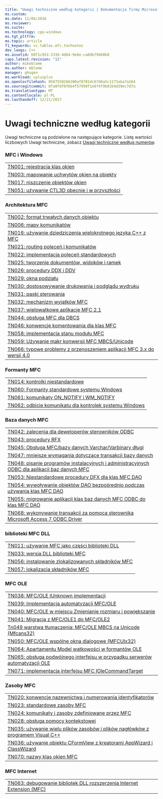 ```yaml
---
title: "Uwagi techniczne według kategorii | Dokumentacja firmy Microsoft"
ms.custom: 
ms.date: 11/04/2016
ms.reviewer: 
ms.suite: 
ms.technology: cpp-windows
ms.tgt_pltfrm: 
ms.topic: article
f1_keywords: vc.tables.mfc.technotes
dev_langs: C++
ms.assetid: b9f1c953-233d-4d64-9e8e-ca69b79460b8
caps.latest.revision: "12"
author: mikeblome
ms.author: mblome
manager: ghogen
ms.workload: cplusplus
ms.openlocfilehash: 0507558266200af87014c67d6a5c1173aba7a164
ms.sourcegitcommit: 8fa8fdf0fbb4f57950f1e8f4f9b81b4d39ec7d7a
ms.translationtype: MT
ms.contentlocale: pl-PL
ms.lasthandoff: 12/21/2017
---
```

# <a name="technical-notes-by-category"></a>Uwagi techniczne według kategorii
Uwagi techniczne są podzielone na następujące kategorie. Listę wartości liczbowych Uwagi techniczne, zobacz [Uwagi techniczne według numerów](../mfc/technical-notes-by-number.md).  
  
### <a name="mfc-and-windows"></a>MFC i Windows  
  
||  
|-|  
|[TN001: rejestracja klas okien](../mfc/tn001-window-class-registration.md)|  
|[TN003: mapowanie uchwytów okien na obiekty](../mfc/tn003-mapping-of-windows-handles-to-objects.md)|  
|[TN017: niszczenie obiektów okien](../mfc/tn017-destroying-window-objects.md)|  
|[TN051: używanie CTL3D obecnie i w przyszłości](../mfc/tn051-using-ctl3d-now-and-in-the-future.md)|  
  
### <a name="mfc-architecture"></a>Architektura MFC  
  
||  
|-|  
|[TN002: format trwałych danych obiektu](../mfc/tn002-persistent-object-data-format.md)|  
|[TN006: mapy komunikatów](../mfc/tn006-message-maps.md)|  
|[TN016: używanie dziedziczenia wielokrotnego języka C++ z MFC](../mfc/tn016-using-cpp-multiple-inheritance-with-mfc.md)|  
|[TN021: routing poleceń i komunikatów](../mfc/tn021-command-and-message-routing.md)|  
|[TN022: implementacja poleceń standardowych](../mfc/tn022-standard-commands-implementation.md)|  
|[TN025: tworzenie dokumentów, widoków i ramek](../mfc/tn025-document-view-and-frame-creation.md)|  
|[TN026: procedury DDX i DDV](../mfc/tn026-ddx-and-ddv-routines.md)|  
|[TN029: okna podziału](../mfc/tn029-splitter-windows.md)|  
|[TN030: dostosowywanie drukowania i podglądu wydruku](../mfc/tn030-customizing-printing-and-print-preview.md)|  
|[TN031: paski sterowania](../mfc/tn031-control-bars.md)|  
|[TN032: mechanizm wyjątków MFC](../mfc/tn032-mfc-exception-mechanism.md)|  
|[TN037: wielowątkowe aplikacje MFC 2.1](../mfc/tn037-multithreaded-mfc-2-1-applications.md)|  
|[TN044: obsługa MFC dla DBCS](../mfc/tn044-mfc-support-for-dbcs.md)|  
|[TN046: konwencje komentowania dla klas MFC](../mfc/tn046-commenting-conventions-for-the-mfc-classes.md)|  
|[TN058: implementacja stanu modułu MFC](../mfc/tn058-mfc-module-state-implementation.md)|  
|[TN059: Używanie makr konwersji MFC MBCS/Unicode](../mfc/tn059-using-mfc-mbcs-unicode-conversion-macros.md)|  
|[TN066: typowe problemy z przenoszeniem aplikacji MFC 3.x do wersji 4.0](../mfc/tn066-common-mfc-3-x-to-4-0-porting-issues.md)|  
  
### <a name="mfc-controls"></a>Formanty MFC  
  
||  
|-|  
|[TN014: kontrolki niestandardowe](../mfc/tn014-custom-controls.md)|  
|[TN060: Formanty standardowe systemu Windows](../mfc/tn060-the-new-windows-common-controls.md)|  
|[TN061: komunikaty ON_NOTIFY i WM_NOTIFY](../mfc/tn061-on-notify-and-wm-notify-messages.md)|  
|[TN062: odbicie komunikatu dla kontrolek systemu Windows](../mfc/tn062-message-reflection-for-windows-controls.md)|  
  
### <a name="mfc-database"></a>Baza danych MFC  
  
||  
|-|  
|[TN042: zalecenia dla deweloperów sterowników ODBC](../mfc/tn042-odbc-driver-developer-recommendations.md)|  
|[TN043: procedury RFX](../mfc/tn043-rfx-routines.md)|  
|[TN045: Obsługa MFC/bazy danych Varchar/Varbinary długi](../mfc/tn045-mfc-database-support-for-long-varchar-varbinary.md)|  
|[TN047: mniejsze wymagania dotyczące transakcji bazy danych](../mfc/tn047-relaxing-database-transaction-requirements.md)|  
|[TN048: pisanie programów instalacyjnych i administracyjnych ODBC dla aplikacji baz danych MFC](../mfc/tn048-writing-odbc-setup-and-administration-programs.md)|  
|[TN053: Niestandardowe procedury DFX dla klas MFC DAO](../mfc/tn053-custom-dfx-routines-for-dao-database-classes.md)|  
|[TN054: wywoływanie obiektów DAO bezpośrednio podczas używania klas MFC DAO](../mfc/tn054-calling-dao-directly-while-using-mfc-dao-classes.md)|  
|[TN055: migrowanie aplikacji klas baz danych MFC ODBC do klas MFC DAO](../mfc/tn055-migrating-mfc-odbc-database-class-applications-to-mfc-dao-classes.md)|  
|[TN068: wykonywanie transakcji za pomocą sterownika Microsoft Access 7 ODBC Driver](../mfc/tn068-performing-transactions-with-the-microsoft-access-7-odbc-driver.md)|  
  
### <a name="mfc-dlls"></a>biblioteki MFC DLL  
  
||  
|-|  
|[TN011: używanie MFC jako części biblioteki DLL](../mfc/tn011-using-mfc-as-part-of-a-dll.md)|  
|[TN033: wersja DLL biblioteki MFC](../mfc/tn033-dll-version-of-mfc.md)|  
|[TN056: instalowanie zlokalizowanych składników MFC](../mfc/tn056-installation-of-localized-mfc-components.md)|  
|[TN057: lokalizacja składników MFC](../mfc/tn057-localization-of-mfc-components.md)|  
  
### <a name="mfc-ole"></a>MFC OLE  
  
||  
|-|  
|[TN038: MFC/OLE IUnknown implementacji](../mfc/tn038-mfc-ole-iunknown-implementation.md)|  
|[TN039: Implementacja automatyzacji MFC/OLE](../mfc/tn039-mfc-ole-automation-implementation.md)|  
|[TN040: MFC/OLE w miejscu Zmienianie rozmiaru i powiększanie](../mfc/tn040-mfc-ole-in-place-resizing-and-zooming.md)|  
|[TN041: Migracja z MFC/OLE1 do MFC/OLE2](../mfc/tn041-mfc-ole1-migration-to-mfc-ole-2.md)|  
|[Tn049 warstwa tłumaczenia: MFC/OLE MBCS na Unicode (Mfcans32)](../mfc/tn049-mfc-ole-mbcs-to-unicode-translation-layer-mfcans32.md)|  
|[TN050: MFC/OLE wspólne okna dialogowe (MFCUIx32)](../mfc/tn050-mfc-ole-common-dialogs-mfcuix32.md)|  
|[TN064: Apartamentu Model wątkowości w formantów OLE](../mfc/tn064-apartment-model-threading-in-activex-controls.md)|  
|[TN065: obsługa podwójnego interfejsu w przypadku serwerów automatyzacji OLE](../mfc/tn065-dual-interface-support-for-ole-automation-servers.md)|  
|[TN071: implementacja interfejsu MFC IOleCommandTarget](../mfc/tn071-mfc-iolecommandtarget-implementation.md)|  
  
### <a name="mfc-resources"></a>Zasoby MFC  
  
||  
|-|  
|[TN020: konwencje nazewnictwa i numerowania identyfikatorów](../mfc/tn020-id-naming-and-numbering-conventions.md)|  
|[TN023: standardowe zasoby MFC](../mfc/tn023-standard-mfc-resources.md)|  
|[TN024: komunikaty i zasoby zdefiniowane przez MFC](../mfc/tn024-mfc-defined-messages-and-resources.md)|  
|[TN028: obsługa pomocy kontekstowej](../mfc/tn028-context-sensitive-help-support.md)|  
|[TN035: używanie wielu plików zasobów i plików nagłówków z programem Visual C++](../mfc/tn035-using-multiple-resource-files-and-header-files-with-visual-cpp.md)|  
|[TN036: używanie obiektu CFormView z kreatorami AppWizard i ClassWizard](../mfc/tn036-using-cformview-with-appwizard-and-classwizard.md)|  
|[TN070: nazwy klas okien MFC](../mfc/tn070-mfc-window-class-names.md)|  
  
### <a name="mfc-internet"></a>MFC Internet  
  
||  
|-|  
|[TN063: debugowanie bibliotek DLL rozszerzenia Internet Extension (MFC)](../mfc/tn063-debugging-internet-extension-dlls.md)|

